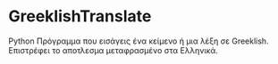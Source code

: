 # GreeklishTranslate
Python
Πρόγραμμα που εισάγεις ένα κείμενο ή μια λέξη σε Greeklish.
Επιστρέφει το αποτλεσμα μεταφρασμένο στα Ελληνικά.
